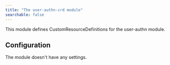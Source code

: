 ```yaml
---
title: "The user-authn-crd module"
searchable: false
---
```


This module defines CustomResourceDefinitions for the user-authn module.

Configuration
------------

The module doesn't have any settings.
